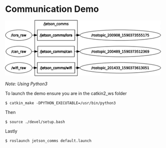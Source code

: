 # Communication Demo

![CommsDemoBannerImage](/ROS/CommsDemo/Images/rosgraph.png)

*Note: Using Python3*

To launch the demo ensure you are in the catkin2_ws folder 
```
$ catkin_make -DPYTHON_EXECUTABLE=/usr/bin/python3
```
Then
```
$ source ./devel/setup.bash
```
Lastly
```
$ roslaunch jetson_comms default.launch
```
